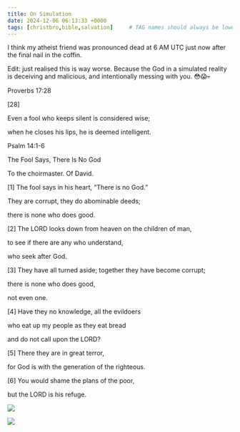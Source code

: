 ```yaml
---
title: On Simulation
date: 2024-12-06 06:13:33 +0000
tags: [christbro,bible,salvation]     # TAG names should always be lowercase
---
```


I think my atheist friend was pronounced dead at 6 AM UTC just now after the final nail in the coffin.

Edit: just realised this is way worse. Because the God in a simulated reality is deceiving and malicious, and intentionally messing with you. 😳😱💀

Proverbs 17:28

[28]

Even a fool who keeps silent is considered wise;

when he closes his lips, he is deemed intelligent.

Psalm 14:1-6

The Fool Says, There Is No God

To the choirmaster. Of David.

[1] The fool says in his heart, “There is no God.”

They are corrupt, they do abominable deeds;

there is none who does good.

[2] The LORD looks down from heaven on the children of man,

to see if there are any who understand,

who seek after God.

[3] They have all turned aside; together they have become corrupt;

there is none who does good,

not even one.

[4] Have they no knowledge, all the evildoers

who eat up my people as they eat bread

and do not call upon the LORD?

[5] There they are in great terror,

for God is with the generation of the righteous.

[6] You would shame the plans of the poor,

but the LORD is his refuge.

![](/a5a69209eda602e1eb81063f0c8fadcb.jpeg)

![](/4615d1156a238bbc7af5f7e52c117933.png)